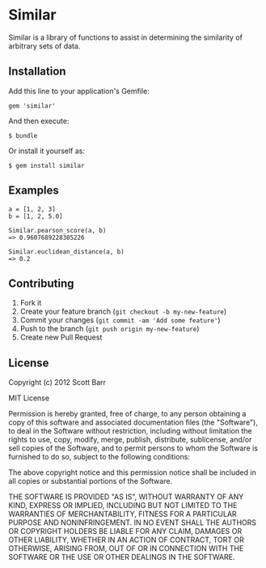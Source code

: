 # Similar

Similar is a library of functions to assist in determining the similarity
of arbitrary sets of data.

## Installation

Add this line to your application's Gemfile:

    gem 'similar'

And then execute:

    $ bundle

Or install it yourself as:

    $ gem install similar

## Examples

    a = [1, 2, 3]
    b = [1, 2, 5.0]

    Similar.pearson_score(a, b)
    => 0.9607689228305226

    Similar.euclidean_distance(a, b)
    => 0.2

## Contributing

1. Fork it
2. Create your feature branch (`git checkout -b my-new-feature`)
3. Commit your changes (`git commit -am 'Add some feature'`)
4. Push to the branch (`git push origin my-new-feature`)
5. Create new Pull Request

## License

Copyright (c) 2012 Scott Barr

MIT License

Permission is hereby granted, free of charge, to any person obtaining
a copy of this software and associated documentation files (the
"Software"), to deal in the Software without restriction, including
without limitation the rights to use, copy, modify, merge, publish,
distribute, sublicense, and/or sell copies of the Software, and to
permit persons to whom the Software is furnished to do so, subject to
the following conditions:

The above copyright notice and this permission notice shall be
included in all copies or substantial portions of the Software.

THE SOFTWARE IS PROVIDED "AS IS", WITHOUT WARRANTY OF ANY KIND,
EXPRESS OR IMPLIED, INCLUDING BUT NOT LIMITED TO THE WARRANTIES OF
MERCHANTABILITY, FITNESS FOR A PARTICULAR PURPOSE AND
NONINFRINGEMENT. IN NO EVENT SHALL THE AUTHORS OR COPYRIGHT HOLDERS BE
LIABLE FOR ANY CLAIM, DAMAGES OR OTHER LIABILITY, WHETHER IN AN ACTION
OF CONTRACT, TORT OR OTHERWISE, ARISING FROM, OUT OF OR IN CONNECTION
WITH THE SOFTWARE OR THE USE OR OTHER DEALINGS IN THE SOFTWARE.

